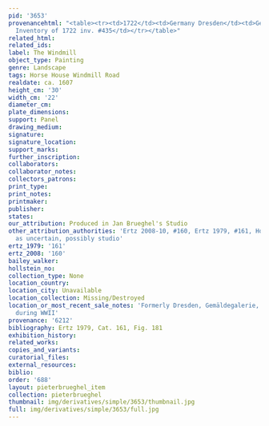 ```yaml
---
pid: '3653'
provenancehtml: "<table><tr><td>1722</td><td>Germany Dresden</td><td>Gemäldetgalerie
  Inventory of 1722 inv. #435</td></tr></table>"
related_html:
related_ids:
label: The Windmill
object_type: Painting
genre: Landscape
tags: Horse House Windmill Road
realdate: ca. 1607
height_cm: '30'
width_cm: '22'
diameter_cm:
plate_dimensions:
support: Panel
drawing_medium:
signature:
signature_location:
support_marks:
further_inscription:
collaborators:
collaborator_notes:
collectors_patrons:
print_type:
print_notes:
printmaker:
publisher:
states:
our_attribution: Produced in Jan Brueghel's Studio
other_attribution_authorities: 'Ertz 2008-10, #160, Ertz 1979, #161, Honig database
  as uncertain, possibly studio'
ertz_1979: '161'
ertz_2008: '160'
bailey_walker:
hollstein_no:
collection_type: None
location_country:
location_city: Unavailable
location_collection: Missing/Destroyed
location_or_most_recent_sale_notes: 'Formerly Dresden, Gemäldegalerie, #892, destroyed
  during WWII'
provenance: '6212'
bibliography: Ertz 1979, Cat. 161, Fig. 181
exhibition_history:
related_works:
copies_and_variants:
curatorial_files:
external_resources:
biblio:
order: '688'
layout: pieterbrueghel_item
collection: pieterbrueghel
thumbnail: img/derivatives/simple/3653/thumbnail.jpg
full: img/derivatives/simple/3653/full.jpg
---
```

